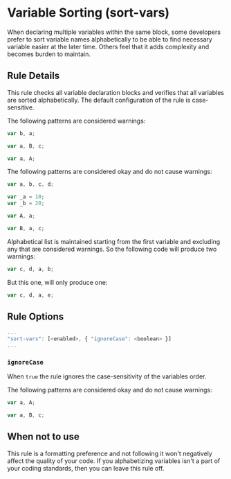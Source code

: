 # Variable Sorting (sort-vars)

When declaring multiple variables within the same block, some developers prefer to sort variable names alphabetically to be able to find necessary variable easier at the later time. Others feel that it adds complexity and becomes burden to maintain.

## Rule Details

This rule checks all variable declaration blocks and verifies that all variables are sorted alphabetically.
The default configuration of the rule is case-sensitive.

The following patterns are considered warnings:

```js
var b, a;

var a, B, c;

var a, A;
```

The following patterns are considered okay and do not cause warnings:

```js
var a, b, c, d;

var _a = 10;
var _b = 20;

var A, a;

var B, a, c;
```

Alphabetical list is maintained starting from the first variable and excluding any that are considered warnings. So the following code will produce two warnings:

```js
var c, d, a, b;
```

But this one, will only produce one:

```js
var c, d, a, e;
```

## Rule Options

```js
...
"sort-vars": [<enabled>, { "ignoreCase": <boolean> }]
...
```

### `ignoreCase`

When `true` the rule ignores the case-sensitivity of the variables order.

The following patterns are considered okay and do not cause warnings:

```js
var a, A;

var a, B, c;
```

## When not to use

This rule is a formatting preference and not following it won't negatively affect the quality of your code. If you alphabetizing variables isn't a part of your coding standards, then you can leave this rule off.
